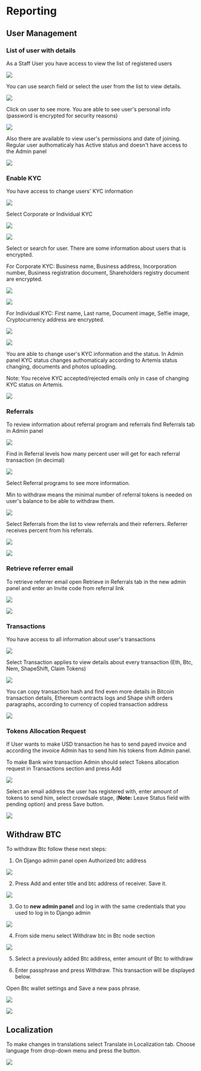 # Reporting

## **User Management**

### **List of user with details**

As a Staff User you have access to view the list of registered users

![](../../.gitbook/assets/image%20%288%29.png)

You can use search field or select the user from the list to view details.

![](../../.gitbook/assets/image%20%2815%29.png)

Click on user to see more. You are able to see user's personal info \(password is encrypted for security reasons\)

![](../../.gitbook/assets/image%20%2820%29.png)

Also there are available to view user's permissions and date of joining. Regular user authomaticaly has Active status and doesn't have access to the Admin panel

![](../../.gitbook/assets/image%20%283%29.png)

### **Enable KYC**

You have access to change users' KYC information

![](../../.gitbook/assets/image%20%2814%29.png)

Select Corporate or Individual KYC

![](../../.gitbook/assets/image%20%2842%29.png)

![](../../.gitbook/assets/image%20%2832%29.png)

Select or search for user. There are some information about users that is encrypted.

For Corporate KYC: Business name, Business address, Incorporation number, Business registration document, Shareholders registry document are encrypted.

![](../../.gitbook/assets/image%20%287%29.png)

![](../../.gitbook/assets/image%20%285%29.png)

For Individual KYC: First name, Last name, Document image, Selfie image, Cryptocurrency address are encrypted.

![](../../.gitbook/assets/image%20%2834%29.png)

![](../../.gitbook/assets/image%20%2840%29.png)

You are able to change user's KYC information and the status. In Admin panel KYC status changes authomaticaly according to Artemis status changing, documents and photos uploading.

Note: You receive KYC accepted/rejected emails only in case of changing KYC status on Artemis.

![](../../.gitbook/assets/image%20%2836%29.png)



### **Referrals**

To review information about referral program and referrals find Referrals tab in Admin panel

![](../../.gitbook/assets/image%20%2825%29.png)

Find in Referral levels how many percent user will get for each referral transaction \(in decimal\)

![](../../.gitbook/assets/image%20%2837%29.png)

Select Referral programs to see more information.

Min to withdraw means the minimal number of referral tokens is needed on user's balance to be able to withdraw them.

![](../../.gitbook/assets/image%20%2831%29.png)

Select Referrals from the list to view referrals and their referrers. Referrer receives percent from his referrals.

![](../../.gitbook/assets/image%20%2827%29.png)

![](../../.gitbook/assets/image%20%2811%29.png)

### **Retrieve referrer email**

To retrieve referrer email open Retrieve in Referrals tab in the new admin panel and enter an Invite code from referral link

![](../../.gitbook/assets/image%20%2821%29.png)

![](../../.gitbook/assets/image%20%2823%29.png)

### **Transactions**

You have access to all information about user's transactions

![](../../.gitbook/assets/image%20%282%29.png)

Select Transaction applies to view details about every transaction \(Eth, Btc, Nem, ShapeShift, Claim Tokens\)

![](../../.gitbook/assets/image%20%281%29.png)

You can copy transaction hash and find even more details in Bitcoin transaction details, Ethereum contracts logs and Shape shift orders paragraphs, according to currency of copied transaction address

![](../../.gitbook/assets/image%20%2829%29.png)

### **Tokens Allocation Request**

If User wants to make USD transaction he has to send payed invoice and according the invoice Admin has to send him his tokens from Admin panel.

To make Bank wire transaction Admin should select Tokens allocation request in Transactions section and press Add

![](../../.gitbook/assets/image.png)

Select an email address the user has registered with, enter amount of tokens to send him, select crowdsale stage, \(**Note:** Leave Status field with pending option\) and press Save button.

![](../../.gitbook/assets/image%20%2810%29.png)

## **Withdraw BTC**

To withdraw Btc follow these next steps:

1. On Django admin panel open Authorized btc address



![](../../.gitbook/assets/image%20%2822%29.png)

2. Press Add and enter  title and btc address of receiver. Save it.

![](../../.gitbook/assets/image%20%2830%29.png)

3. Go to **new admin panel** and log in with the same credentials that you used to log in to Django admin

![](../../.gitbook/assets/image%20%2817%29.png)

4. From side menu select Withdraw btc in Btc node section

![](../../.gitbook/assets/image%20%2835%29.png)

5. Select a previously added Btc address, enter amount of Btc to withdraw

6. Enter passphrase and press Withdraw. This transaction will be displayed below.

Open Btc wallet settings and Save a new pass phrase. 

![](../../.gitbook/assets/image%20%2838%29.png)

![](../../.gitbook/assets/image%20%286%29.png)

## Localization

To make changes in translations select Translate in Localization tab. Choose language from drop-down menu and press the button.

![](../../.gitbook/assets/image%20%2843%29.png)

